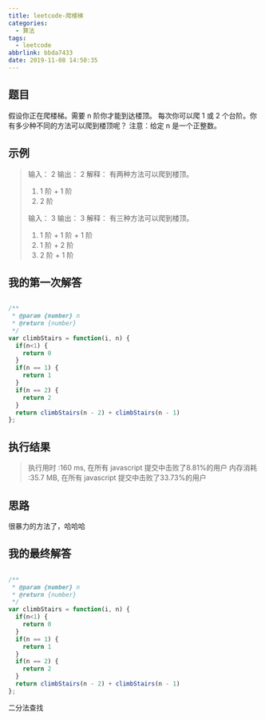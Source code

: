 ```yaml
---
title: leetcode-爬楼梯
categories:
  - 算法
tags:
  - leetcode
abbrlink: bbda7433
date: 2019-11-08 14:50:35
---
```


## 题目

假设你正在爬楼梯。需要 n 阶你才能到达楼顶。
每次你可以爬 1 或 2 个台阶。你有多少种不同的方法可以爬到楼顶呢？
注意：给定 n 是一个正整数。

## 示例

> 输入： 2
> 输出： 2
> 解释： 有两种方法可以爬到楼顶。
> 1.  1 阶 + 1 阶
> 2.  2 阶
> 
> 输入： 3
> 输出： 3
> 解释： 有三种方法可以爬到楼顶。
> 1.  1 阶 + 1 阶 + 1 阶
> 2.  1 阶 + 2 阶
> 3.  2 阶 + 1 阶

## 我的第一次解答

```javascript

/**
 * @param {number} n
 * @return {number}
 */
var climbStairs = function(i, n) {
  if(n<1) {
    return 0
  }
  if(n == 1) {
    return 1
  }
  if(n == 2) {
    return 2
  }
  return climbStairs(n - 2) + climbStairs(n - 1)
};

```

##  执行结果

> 执行用时 :160 ms, 在所有 javascript 提交中击败了8.81%的用户
> 内存消耗 :35.7 MB, 在所有 javascript 提交中击败了33.73%的用户

## 思路

很暴力的方法了，哈哈哈

## 我的最终解答

```javascript

/**
 * @param {number} n
 * @return {number}
 */
var climbStairs = function(i, n) {
  if(n<1) {
    return 0
  }
  if(n == 1) {
    return 1
  }
  if(n == 2) {
    return 2
  }
  return climbStairs(n - 2) + climbStairs(n - 1)
};

```
二分法查找